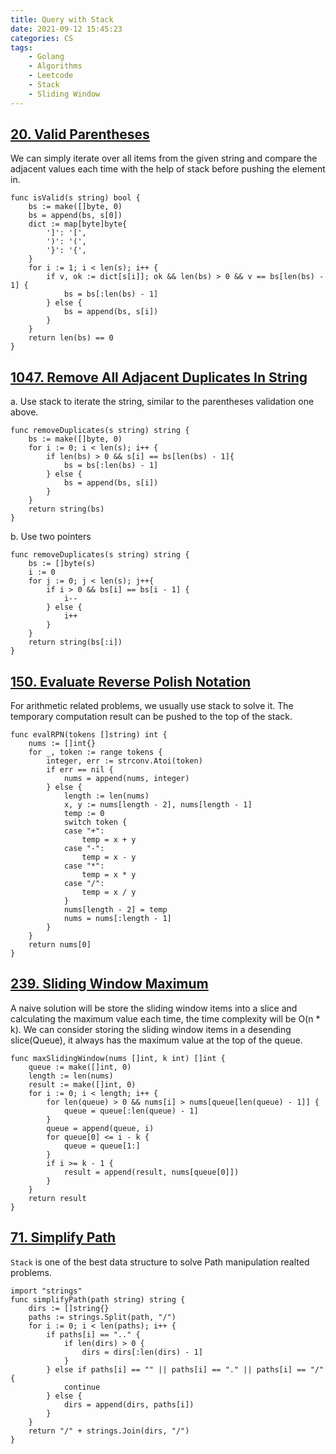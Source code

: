 ```yaml
---
title: Query with Stack
date: 2021-09-12 15:45:23
categories: CS
tags:
    - Golang
    - Algorithms
    - Leetcode
    - Stack
    - Sliding Window
---
```


## [20. Valid Parentheses](https://leetcode.com/problems/valid-parentheses/)

We can simply iterate over all items from the given string and compare the adjacent values each time with the help of stack before pushing the element in. 

```golang
func isValid(s string) bool {
    bs := make([]byte, 0)
    bs = append(bs, s[0])
    dict := map[byte]byte{
        ']': '[',
        ')': '(',
        '}': '{',
    }
    for i := 1; i < len(s); i++ {
        if v, ok := dict[s[i]]; ok && len(bs) > 0 && v == bs[len(bs) - 1] {
            bs = bs[:len(bs) - 1]
        } else {
            bs = append(bs, s[i])
        }
    }
    return len(bs) == 0
}
```

## [1047. Remove All Adjacent Duplicates In String](https://leetcode.com/problems/remove-all-adjacent-duplicates-in-string/)

a. Use stack to iterate the string, similar to the parentheses validation one above.
```golang
func removeDuplicates(s string) string {
    bs := make([]byte, 0)
    for i := 0; i < len(s); i++ {
        if len(bs) > 0 && s[i] == bs[len(bs) - 1]{
            bs = bs[:len(bs) - 1]
        } else {
            bs = append(bs, s[i])
        }
    }
    return string(bs)
}
```
b. Use two pointers
```golang
func removeDuplicates(s string) string {
    bs := []byte(s)
    i := 0
    for j := 0; j < len(s); j++{
        if i > 0 && bs[i] == bs[i - 1] {
            i--
        } else {
            i++
        }
    }
    return string(bs[:i])
}
```

## [150. Evaluate Reverse Polish Notation](https://leetcode.com/problems/evaluate-reverse-polish-notation/)

For arithmetic related problems, we usually use stack to solve it. The temporary computation result can be pushed to the top of the stack.
```golang
func evalRPN(tokens []string) int {
    nums := []int{}
    for _, token := range tokens {
        integer, err := strconv.Atoi(token)
        if err == nil {
            nums = append(nums, integer)
        } else {
            length := len(nums)
            x, y := nums[length - 2], nums[length - 1]
            temp := 0
            switch token {
            case "+":
                temp = x + y
            case "-":
                temp = x - y
            case "*":
                temp = x * y
            case "/":
                temp = x / y
            }
            nums[length - 2] = temp
            nums = nums[:length - 1]
        }
    }
    return nums[0]
}
```

## [239. Sliding Window Maximum](https://leetcode.com/problems/sliding-window-maximum/)

A naive solution will be store the sliding window items into a slice and calculating the maximum value each time, the time complexity will be O(n * k). We can consider storing the sliding window items in a desending slice(Queue), it always has the maximum value at the top of the queue.
```golang
func maxSlidingWindow(nums []int, k int) []int {
    queue := make([]int, 0)
    length := len(nums)
    result := make([]int, 0)
    for i := 0; i < length; i++ {
        for len(queue) > 0 && nums[i] > nums[queue[len(queue) - 1]] {
            queue = queue[:len(queue) - 1]
        }
        queue = append(queue, i)
        for queue[0] <= i - k {
            queue = queue[1:]
        }
        if i >= k - 1 {
            result = append(result, nums[queue[0]])
        }
    }
    return result
}
```

## [71. Simplify Path](https://leetcode.com/problems/simplify-path/)

`Stack` is one of the best data structure to solve Path manipulation realted problems. 
```golang
import "strings"
func simplifyPath(path string) string {
    dirs := []string{}
    paths := strings.Split(path, "/")
    for i := 0; i < len(paths); i++ {
        if paths[i] == ".." {
            if len(dirs) > 0 {
                dirs = dirs[:len(dirs) - 1]
            }
        } else if paths[i] == "" || paths[i] == "." || paths[i] == "/" {
            continue
        } else {
            dirs = append(dirs, paths[i])
        }
    }
    return "/" + strings.Join(dirs, "/")
}
```